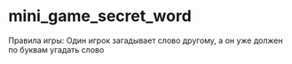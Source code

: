 # mini_game_secret_word
Правила игры: Один игрок загадывает слово другому, а он уже должен по буквам угадать слово
